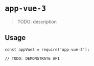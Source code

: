 # `app-vue-3`

> TODO: description

## Usage

```
const appVue3 = require('app-vue-3');

// TODO: DEMONSTRATE API
```
